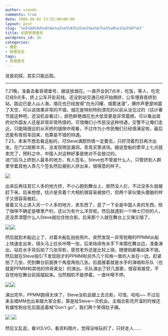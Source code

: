 ```yaml
---
author: xianda
comments: true
date: 2006-08-02 13:55:00+00:00
layout: post
slug: '%e5%88%9d%e6%8e%a2%e5%93%a5%e5%be%b7%e5%a0%a1%e5%8f%b7'
title: 初探哥德堡号
wordpress_id: 26
categories:
- 摄影
- 随便走走
tags:
- 哥德堡号
---
```


说是初探，其实只能远观。

 

    
   

* * *

     


 

7.21晚，准备去看哥德堡号，据说放烟花。一直开会到7点半，吃饭，等人，吃完已经9点多，挤上公车开赴前线。还没到站交通已经开始拥挤，公车慢吞吞挤到站，路边已是人山人海，烟花也已经放得“白光闪耀、烟雾迷漫”，爆炸声更是响震了天空，可以说效果非常的不错。烟花是特别特别漂亮的以前从没见过的（估计春节就这种吧，还没机会看过），颜色鲜艳烟花也大低音更是非常震撼，可以看出政府对外国友人还是非常非常热情的。可惜俺们小市民没这种待遇，交警不让俺们走近，只能隔很远的从天桥的缝隙中观看，不过作为小市民俺们已经很满足啦，最后还能有夜班车回来，也算是不错的待遇。     
7.23，本来不想去看这船的，可Steve满腔热情一定要去，只好顶着烈日再次出发。在门口观察半天，没发现明显漏洞，乖乖买票进场。据说登船的票早上七点就卖完了，预料之中，中国人对这种好事是绝对不会放过的。      
进门后马上挤到人最多的地方，有人签名，Steve也不管是什么人，只管挤到人群里学着其他人弄几个签名然后被别人挤出来，很得意的样子。

 

![](http://tkfiles.storage.msn.com/x1pc_jqddVOWRmZwPWAHYlSh894PVvF_lunEcYxIbGeCT5ahmxryw2ixJAM8BZ8Hpc9dE-wKRXzG8Di3ZYuMUwIUqB9mkx9VNF0btRJM9agE0l84ynLd2sROB9V-uNPjOianseIPvZqjVQ)

<!-- more -->

出来后再往其它人多的地方挤，不小心跑到舞台上，居然没人拦，不过没多久就被赶下来。后来想想，估计是背着个大相机很容易被放行，但两个家伙傻头傻脑的样子又很容易被赶。     
接着又马上进入另一个人多的地方，卖东西了，逛了一下全是中国人卖的东西，除了咖啡不确定是哪里产的，还以为有什么洋货呢。然后就遇到一个绅士打扮的人，还没弄清楚什么人Steve就拉住他合影。后来那个人就在舞台上又弹又唱了。

 

![](http://tkfiles.storage.msn.com/x1pc_jqddVOWRmZwPWAHYlSh2YllStYV21_Nn6sTBGX-zit_5O9ItaHUGQXnaaQAvAzeCQrx-VoeDEqG8Jc8ICH5q_-AmwU7G23r05X-raB050zVXdPyTmxxa13VUqiovZH1w4-s8Selio)![](http://tkfiles.storage.msn.com/x1pc_jqddVOWRmZwPWAHYlShyJLh_IOG2nxsiNr-i8Up70ls4X2hgbm6st0WsitSjlnFHXKBwKXy65aodY7nX3ioqZWA43GfIoBDvb3R7X06oUssDfki0DMTbilCOnExvLPSnn3U-Z00v0)

 

然后就到木船边上了，对着木船乱拍些照片。突然发现一非常抢眼的PPMM从船上快速走出来，镜头马上拉长咔嚓一张。后来陆续有水手下来围在舞台边，准备演出。站在水手背后拍了几张背影，感觉老外还是比较上镜，随便拍都看起来不错。然后就在Steve指引下发现刚才的PPMM和另外几个风格一致的人坐在一边，赶紧拍了几张，兜到舞台前面换个角度再拍几张。后面接着就是水手的演唱和乐队（也就是PPMM和其他的帅哥美女）的演出。乐队演出了好几首歌，很容易接受，不自觉地在舞台前摇摆起来。当然相机不能停着，一直咔嚓不停。

 

![](http://tkfiles.storage.msn.com/x1pc_jqddVOWRmZwPWAHYlSh3PytjRxE9ZdeLKEQSUz-yWxgVPqXy76yLtP_G-PtuXgDeeBv3D4SRl2tQJa07ZTZVF0FJGrN97Hbq3hbf5nFphaJQ_tbfXq9lGst6Qth6nJuun2uqogkCc)![](http://tkfiles.storage.msn.com/x1pc_jqddVOWRmZwPWAHYlShzouTAMYe4Ckp411SmUy7kQLaZaJunBtcsyqPxdMR3_fQh7FvA4r0qVUAQm-FD4X-w042dAh1djxZY5Fg7wl7qSfEh2gt__ao_xTKhvxS8c6q5AqcoJKhNc)

 

演出完毕，PPMM跑得太快了，Steve没机会跟上去合影，可惜，哈哈~~ 不过后来主唱MM也出来跟大家合影，算是给Steve一次机会。主唱合影完开溜的时候还有雄性粉丝在后面追着喊“Don't go”，我们两个笑得肚子痛。

 

![](http://tkfiles.storage.msn.com/x1pc_jqddVOWRmZwPWAHYlSh57pcE_ts5DUx3m0ifyWhsEGflQo48vz1xbwGtHJkt6g83m5a3XbHoPykeRatulzQAYMgEgWY9JahQfpX3_2vLZczWJOVSV4hmPK_Zzk9YIvaAxO672VAtk) ![](http://tkfiles.storage.msn.com/x1pc_jqddVOWRmZwPWAHYlSh95rUBxkYhRjYYSLLi_638_JrS7-ito2P9PnTgXPNLpAJJa8necIf0lgYZ_sjyCQeWV2fznNu04iVNrEXyxxghU3ur8ItBM0VmPR-PpStZPb33iZTVjVE-4)

 

然后又乱逛，看VOLVO，看资料图片，觉得没啥玩的了，只好走人……
